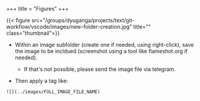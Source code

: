 +++
title = "Figures"
+++

{{< figure src="/groups/dyuganga/projects/text/git-workflow/vscode/images/new-folder-creation.jpg" title="" class="thumbnail">}}

- Within an image subfolder (create one if needed, using right-click), save the image to be incldued (screenshot using a tool like flameshot.org if needed). 
  - If that's not possible, please send the image file via telegram. 

- Then apply a tag like:

```
![](../images/FULL_IMAGE_FILE_NAME)
```

